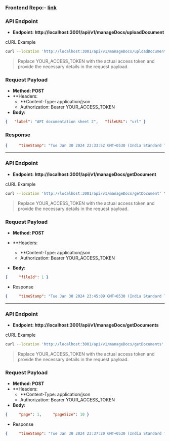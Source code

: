 ### Frontend Repo:- [link](https://github.com/queueno-SKYD/express-be)

### API Endpoint

* **Endpoint: http://localhost:3001/api/v1/manageDocs/uploadDocument**

cURL Example

```bash
curl --location 'http://localhost:3001/api/v1/manageDocs/uploadDocument' \ --header 'Authorization: YOUR_ACCESS_TOKEN' \ --header 'Content-Type: application/json' \ --data '{   "label": "API documentation sheet 2",   "fileURL": "url" }'
```

> Replace YOUR_ACCESS_TOKEN with the actual access token and provide the necessary details in the request payload.

### Request Payload

* **Method: POST**
* **Headers:
  * **Content-Type: application/json
  * Authorization: Bearer YOUR_ACCESS_TOKEN
* **Body:**

```json
{   "label": "API documentation sheet 2",   "fileURL": "url" }
```

### Response

```json
{     "timeStamp": "Tue Jan 30 2024 22:33:52 GMT+0530 (India Standard Time)",     "httpStatus": "OK",     "statusCode": 200,     "message": "Document uploaded successfully",     "data": {         "fileId": 2,         "ownerId": 21,         "label": null,         "fileURL": "url",         "deleted": 0,         "deleteBy": null,         "createdAt": "2024-01-30T17:03:52.000Z"     } }
```

<hr />

### API Endpoint

* **Endpoint:  http://localhost:3001/api/v1/manageDocs/getDocument**

cURL Example

```bash
curl --location 'http://localhost:3001/api/v1/manageDocs/getDocument' \ --header 'Authorization: YOUR_ACCESS_TOKEN' \ --header 'Content-Type: application/json' \ --data '{     "fileId": 1 }'
```

> Replace YOUR_ACCESS_TOKEN with the actual access token and provide the necessary details in the request payload.

### Request Payload

* **Method: POST**
* **Headers:
  * **Content-Type: application/json
  * Authorization: Bearer YOUR_ACCESS_TOKEN

* **Body:**

```json
{     "fileId": 1 }
```

* Response

```json
{     "timeStamp": "Tue Jan 30 2024 23:45:09 GMT+0530 (India Standard Time)",     "httpStatus": "OK",     "statusCode": 200,     "message": "success",     "data": {         "fileId": 1,         "ownerId": 21,         "label": null,         "fileURL": "url",         "deleted": 0,         "deleteBy": null,         "createdAt": "2024-01-30T17:03:15.000Z"     } }
```

<hr />

### API Endpoint

* **Endpoint: http://localhost:3001/api/v1/manageDocs/getDocuments**

cURL Example

```bash
curl --location 'http://localhost:3001/api/v1/manageDocs/getDocuments' \ --header 'Authorization: YOUR_ACCESS_TOKEN' \ --header 'Content-Type: application/json' \ --data '{     "page": 1,     "pageSize": 10 }'
```

> Replace YOUR_ACCESS_TOKEN with the actual access token and provide the necessary details in the request payload.

### Request Payload

* **Method: POST**
* **Headers:
  * **Content-Type: application/json
  * Authorization: Bearer YOUR_ACCESS_TOKEN
* **Body:**

```json
{     "page": 1,     "pageSize": 10 }
```

* Response

```json
{     "timeStamp": "Tue Jan 30 2024 23:37:20 GMT+0530 (India Standard Time)",     "httpStatus": "OK",     "statusCode": 200,     "message": "Document uploaded successfully",     "data": {         "data": [             {                 "fileId": 1,                 "ownerId": 21,                 "label": null,                 "fileURL": "url2",                 "deleted": 0,                 "deleteBy": null,                 "createdAt": "2024-01-30T17:03:15.000Z"             },             {                 "fileId": 2,                 "ownerId": 21,                 "label": null,                 "fileURL": "url2",                 "deleted": 0,                 "deleteBy": null,                 "createdAt": "2024-01-30T17:03:52.000Z"             }         ],         "page": 1,         "pageSize": 50,         "total": 2     } }
```
